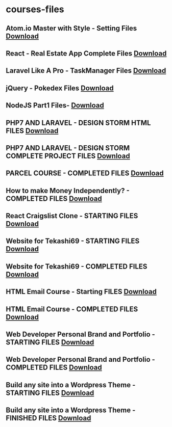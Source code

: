 # courses-files
## Atom.io Master with Style - Setting Files [Download](https://github.com/codingphasedotcom/atom-settings)

## React - Real Estate App Complete Files [Download](https://github.com/codingphasedotcom/courses-files/blob/master/react-real-estate.zip)


## Laravel Like A Pro - TaskManager Files [Download](https://github.com/codingphasedotcom/courses-files/blob/master/todo-app-html.zip)


## jQuery - Pokedex Files [Download](https://github.com/codingphasedotcom/courses-files/blob/master/jquery-Pokedex.zip)

## NodeJS Part1 Files- [Download](https://github.com/codingphasedotcom/courses-files/blob/master/nodejs%20part%201.zip)


## PHP7 AND LARAVEL - DESIGN STORM HTML FILES [Download](https://github.com/codingphasedotcom/courses-files/blob/master/Laravel-HTMLFILES.zip)
## PHP7 AND LARAVEL - DESIGN STORM COMPLETE PROJECT FILES [Download](https://github.com/codingphasedotcom/courses-files/blob/master/designstorm.zip)


## PARCEL COURSE - COMPLETED FILES [Download](https://github.com/codingphasedotcom/courses-files/blob/master/parcel-intro.zip)


## How to make Money Independently? - COMPLETED FILES [Download](https://github.com/codingphasedotcom/courses-files/blob/master/crypto-profits.zip)


## React Craigslist Clone - STARTING FILES [Download](https://github.com/codingphasedotcom/courses-files/blob/master/craigslist.zip)

## Website for Tekashi69 - STARTING FILES [Download](https://github.com/codingphasedotcom/courses-files/blob/master/69files.zip)

## Website for Tekashi69 - COMPLETED FILES [Download](https://github.com/codingphasedotcom/courses-files/blob/master/tekashi69-completefiles.zip)

## HTML Email Course - Starting FILES [Download](https://github.com/codingphasedotcom/courses-files/blob/master/email-course-starting-files.zip)

## HTML Email Course - COMPLETED FILES [Download](https://github.com/codingphasedotcom/courses-files/blob/master/email-course-final-files.zip)

## Web Developer Personal Brand and Portfolio - STARTING FILES [Download](https://github.com/codingphasedotcom/courses-files/blob/master/web-developer-personal-brand-and-portfolio.zip)

## Web Developer Personal Brand and Portfolio - COMPLETED FILES [Download](https://github.com/codingphasedotcom/courses-files/blob/master/branding-portfolio-finished.zip)


## Build any site into a Wordpress Theme - STARTING FILES [Download](https://github.com/codingphasedotcom/courses-files/blob/master/wordpress-theme-start.zip)

## Build any site into a Wordpress Theme - FINISHED FILES [Download](https://github.com/codingphasedotcom/courses-files/blob/master/myportfolio.zip)
